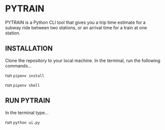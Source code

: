 # PYTRAIN
PYTRAIN is a Python CLI tool that gives you a trip time estimate for a subway ride between two stations, or an arrival time for a train at one station.

## INSTALLATION
Clone the repository to your local machine. In the terminal, run the following commands...

run ``` pipenv install ```

run ``` pipenv shell ```

## RUN PYTRAIN
In the terminal type...

run ``` python ui.py ```



